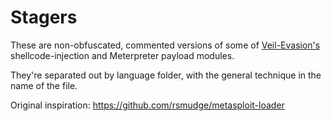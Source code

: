 Stagers
=========

These are non-obfuscated, commented versions of some of [Veil-Evasion's](https://github.com/Veil-Framework/Veil-Evasion) shellcode-injection and Meterpreter payload modules.

They're separated out by language folder, with the general technique in the name of the file.

Original inspiration: 
    https://github.com/rsmudge/metasploit-loader
